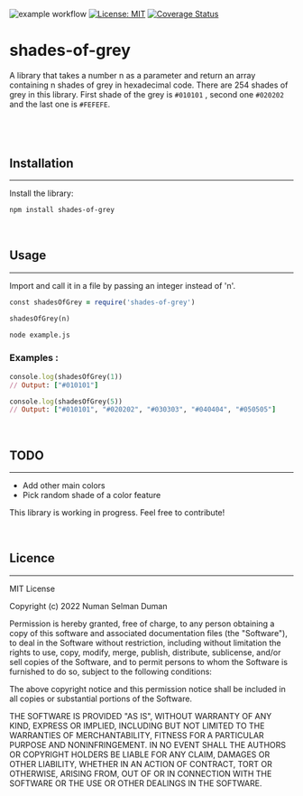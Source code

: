 ![example workflow](https://github.com/nsdumanlife/shades-of-grey/actions/workflows/pr.yml/badge.svg)
[![License: MIT](https://img.shields.io/badge/License-MIT-yellow.svg)](https://opensource.org/licenses/MIT)
[![Coverage Status](https://coveralls.io/repos/github/nsdumanlife/shades-of-grey/badge.svg?branch=main)](https://coveralls.io/github/nsdumanlife/shades-of-grey?branch=main)

# shades-of-grey

A library that takes a number n as a parameter and return an array containing n shades of grey in hexadecimal code. There are 254 shades of grey in this library. First shade of the grey is `#010101` , second one `#020202` and the last one is `#FEFEFE`.

## &nbsp;

## Installation

---

Install the library:

```sh
npm install shades-of-grey
```

&nbsp;

## Usage

---

Import and call it in a file by passing an integer instead of 'n'.

```ruby
const shadesOfGrey = require('shades-of-grey')

shadesOfGrey(n)
```

```sh
node example.js
```

### Examples :

```ruby
console.log(shadesOfGrey(1))
// Output: ["#010101"]
```

```ruby
console.log(shadesOfGrey(5))
// Output: ["#010101", "#020202", "#030303", "#040404", "#050505"]
```

&nbsp;

## TODO

---

- Add other main colors
- Pick random shade of a color feature

This library is working in progress. Feel free to contribute!

&nbsp;

## Licence

---

MIT License

Copyright (c) 2022 Numan Selman Duman

Permission is hereby granted, free of charge, to any person obtaining a copy
of this software and associated documentation files (the "Software"), to deal
in the Software without restriction, including without limitation the rights
to use, copy, modify, merge, publish, distribute, sublicense, and/or sell
copies of the Software, and to permit persons to whom the Software is
furnished to do so, subject to the following conditions:

The above copyright notice and this permission notice shall be included in all
copies or substantial portions of the Software.

THE SOFTWARE IS PROVIDED "AS IS", WITHOUT WARRANTY OF ANY KIND, EXPRESS OR
IMPLIED, INCLUDING BUT NOT LIMITED TO THE WARRANTIES OF MERCHANTABILITY,
FITNESS FOR A PARTICULAR PURPOSE AND NONINFRINGEMENT. IN NO EVENT SHALL THE
AUTHORS OR COPYRIGHT HOLDERS BE LIABLE FOR ANY CLAIM, DAMAGES OR OTHER
LIABILITY, WHETHER IN AN ACTION OF CONTRACT, TORT OR OTHERWISE, ARISING FROM,
OUT OF OR IN CONNECTION WITH THE SOFTWARE OR THE USE OR OTHER DEALINGS IN THE
SOFTWARE.
